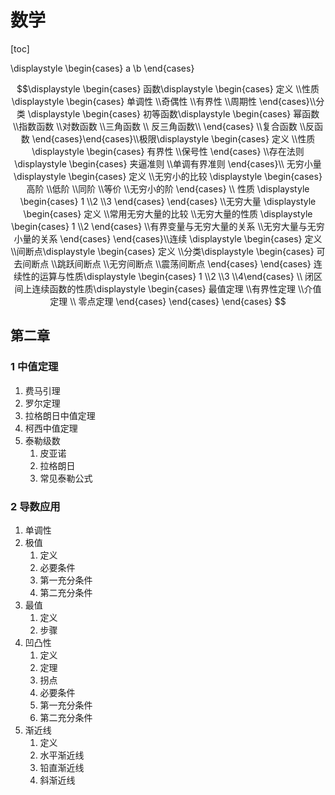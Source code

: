 # 数学

[toc]

\displaystyle \begin{cases} a \\b \end{cases}

$$\displaystyle \begin{cases} 函数\displaystyle \begin{cases} 定义 \\性质\displaystyle \begin{cases} 单调性 \\奇偶性 \\有界性 \\周期性 \end{cases}\\分类 \displaystyle \begin{cases} 初等函数\displaystyle \begin{cases} 幂函数 \\指数函数 \\对数函数 \\三角函数 \\ 反三角函数\\ \end{cases} \\复合函数 \\反函数 \end{cases}\end{cases}\\极限\displaystyle \begin{cases} 定义 \\性质\displaystyle \begin{cases} 有界性 \\保号性 \end{cases} \\存在法则 \displaystyle \begin{cases} 夹逼准则 \\单调有界准则 \end{cases}\\ 无穷小量 \displaystyle \begin{cases} 定义 \\无穷小的比较 \displaystyle \begin{cases} 高阶 \\低阶 \\同阶 \\等价 \\无穷小的阶 \end{cases} \\ 性质 \displaystyle \begin{cases} 1 \\2 \\3 \end{cases} \end{cases} \\无穷大量 \displaystyle \begin{cases} 定义 \\常用无穷大量的比较 \\无穷大量的性质 \displaystyle \begin{cases} 1 \\2 \end{cases} \\有界变量与无穷大量的关系  \\无穷大量与无穷小量的关系 \end{cases} \end{cases}\\连续 \displaystyle \begin{cases} 定义 \\间断点\displaystyle \begin{cases} 定义 \\分类\displaystyle \begin{cases} 可去间断点 \\跳跃间断点 \\无穷间断点 \\震荡间断点 \end{cases} \end{cases} 连续性的运算与性质\displaystyle \begin{cases} 1 \\2 \\3 \\4\end{cases} \\ 闭区间上连续函数的性质\displaystyle \begin{cases} 最值定理 \\有界性定理 \\介值定理 \\ 零点定理 \end{cases} \end{cases} \end{cases} $$



## 第二章

### 1 中值定理

1. 费马引理
2. 罗尔定理
3. 拉格朗日中值定理
4. 柯西中值定理
5. 泰勒级数
   1. 皮亚诺
   2. 拉格朗日
   3. 常见泰勒公式

### 2 导数应用

1. 单调性
2. 极值
   1. 定义
   2. 必要条件
   3. 第一充分条件
   4. 第二充分条件
3. 最值
   1. 定义
   2. 步骤
4. 凹凸性
   1. 定义
   2. 定理
   3. 拐点
   4. 必要条件
   5. 第一充分条件
   6. 第二充分条件
5. 渐近线
   1. 定义
   2. 水平渐近线
   3. 铅直渐近线
   4. 斜渐近线
